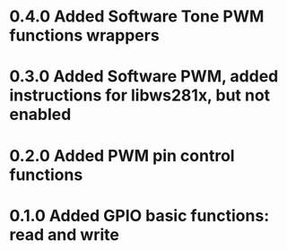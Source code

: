 # 0.4.0 Added Software Tone PWM functions wrappers
# 0.3.0 Added Software PWM, added instructions for libws281x, but not enabled
# 0.2.0 Added PWM pin control functions
# 0.1.0 Added GPIO basic functions: read and write
